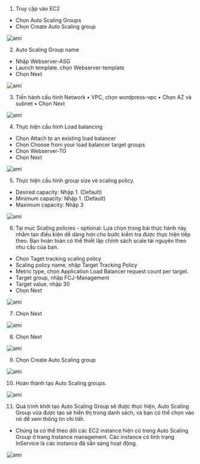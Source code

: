 

1. Truy cập vào EC2
-	Chọn Auto Scaling Groups
-	Chọn Create Auto Scaling group

![ami](/images/createautoscaling/auto-scaling-group-setup-01.png?featherlight=false&width=90pc)

2. Auto Scaling Group name
-	Nhập Webserver-ASG
-	Launch template. chọn Webserver-template
-	Chọn Next

![ami](/images/createautoscaling/auto-scaling-group-setup-02.png?featherlight=false&width=90pc)

3. Tiến hành cấu hình Network
•	VPC, chọn wordpress-vpc
•	Chọn AZ và subnet
•	Chọn Next


![ami](/images/createautoscaling/auto-scaling-group-setup-03.png?featherlight=false&width=90pc)

4. Thực hiện cấu hình Load balancing
-	Chọn Attach to an existing load balancer
-	Chọn Choose from your load balancer target groups
-	Chọn Webserver-TG
-	Chọn Next


![ami](/images/createautoscaling/auto-scaling-group-setup-04.png?featherlight=false&width=90pc)

5. Thực hiện cấu hình group size vè scaling policy.
-	Desired capacity: Nhập 1. (Default)
-	Minimum capacity: Nhập 1. (Default)
-	Maximum capacity: Nhập 3


![ami](/images/createautoscaling/auto-scaling-group-setup-05.png?featherlight=false&width=90pc)

6. Tại mục Scaling policies - optional: Lựa chọn trong bài thực hành này nhằm tạo điều kiện dễ dàng hơn cho bước kiểm tra được thực hiện tiếp theo. Bạn hoàn toàn có thể thiết lập chính sách scale tài nguyên theo nhu cầu của bạn.
-	Chọn Taget tracking scaling policy
-	Scaling policy name, nhập Target Tracking Policy
-	Metric type, chọn Application Load Balancer request count per target.
-	Target group, nhập FCJ-Management
-	Target value, nhập 30
-	Chọn Next

![ami](/images/createautoscaling/auto-scaling-group-setup-06.png?featherlight=false&width=90pc)

7. Chọn Next

![ami](/images/createautoscaling/auto-scaling-group-setup-07.png?featherlight=false&width=90pc)

8.	Chọn Next

![ami](/images/createautoscaling/auto-scaling-group-setup-08.png?featherlight=false&width=90pc)

9.	Chọn Create Auto Scaling group

![ami](/images/createautoscaling/auto-scaling-group-setup-09.png?featherlight=false&width=90pc)


10. Hoàn thành tạo Auto Scaling groups.

![ami](/images/createautoscaling/auto-scaling-group-setup-10.png?featherlight=false&width=90pc)


11. Quá trình khởi tạo Auto Scaling Group sẽ được thực hiện, Auto Scaling Group vừa được tạo sẽ hiển thị trong danh sách, và bạn có thể chọn vào nó để xem thông tin chi tiết.
-	Chúng ta có thể theo dõi các EC2 instance hiện có trong Auto Scaling Group ở trang Instance management. Các instance có tình trạng InService là các instance đã sẵn sàng hoạt động.

![ami](/images/createautoscaling/auto-scaling-group-setup-11.png?featherlight=false&width=90pc)
